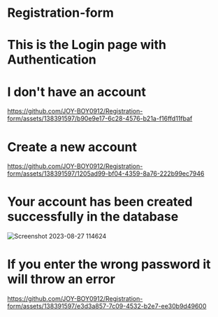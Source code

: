 # Registration-form
# This is the Login page with Authentication

# I don't have an account 

https://github.com/JOY-BOY0912/Registration-form/assets/138391597/b90e9e17-6c28-4576-b21a-f16ffd11fbaf

# Create a new account 

https://github.com/JOY-BOY0912/Registration-form/assets/138391597/1205ad99-bf04-4359-8a76-222b99ec7946

# Your account has been created successfully in the database

![Screenshot 2023-08-27 114624](https://github.com/JOY-BOY0912/Registration-form/assets/138391597/df7859d8-4ef0-4738-a40c-9f53ce3fd9d9)

# If you enter the wrong password it will throw an error


https://github.com/JOY-BOY0912/Registration-form/assets/138391597/e3d3a857-7c09-4532-b2e7-ee30b9d49600






